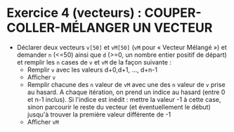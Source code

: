 # Exercice 4 (vecteurs) : COUPER-COLLER-MÉLANGER UN VECTEUR

+ Déclarer deux vecteurs `v[50]` et `vM[50]` (`vM` pour « Vecteur Mélangé ») et demander `n` (<=50) ainsi que `d` (>=0, un nombre entier positif de départ) et remplir les `n` cases de `v` et `vM` de la façon suivante :
  + Remplir `v` avec les valeurs d+0,d+1, ..., d+n-1 
  + Afficher `v`
  + Remplir chacune des `n` valeur de `vM` avec une des `n` valeur de `v` prise au hasard. A chaque itération, on prend un indice au hasard (entre 0 et n-1 inclus). Si l'indice est inédit : mettre la valeur -1 à cette case, sinon parcourir le reste du vecteur (et éventuellement le début) jusqu'à trouver la première valeur différente de -1 
  + Afficher `vM`